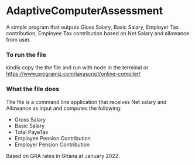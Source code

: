 # AdaptiveComputerAssessment
A simple program that outputs Gloss Salary, Basic Salary, Employer Tax contribution, Employee Tax contribution based on Net Salary and allowance from user.


### To run the file

kindly copy the the file and run with node in the terminal or https://www.programiz.com/javascript/online-compiler/

### What the file does

The file is a command line application that receives Net salary and Allowance as input and computes the following:


- Gross Salary
- Basic Salary
- Total PayeTax
- Employee Pension Contribution
- Employer Pension Contribution


Based on GRA rates in Ghana at January 2022.
